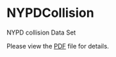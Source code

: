 # NYPDCollision
NYPD collision Data Set

Please view the [PDF](https://github.com/Sharma-Tu/Visualizing-road-accidents-in-NYC/blob/master/NYPD_collisions.pdf) file for details.
